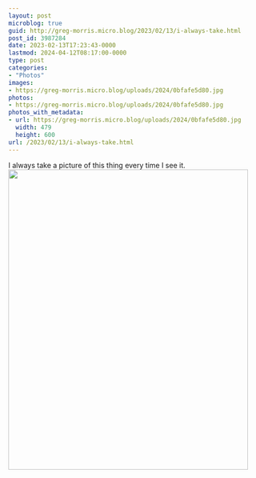 ```yaml
---
layout: post
microblog: true
guid: http://greg-morris.micro.blog/2023/02/13/i-always-take.html
post_id: 3987284
date: 2023-02-13T17:23:43-0000
lastmod: 2024-04-12T08:17:00-0000
type: post
categories:
- "Photos"
images:
- https://greg-morris.micro.blog/uploads/2024/0bfafe5d80.jpg
photos:
- https://greg-morris.micro.blog/uploads/2024/0bfafe5d80.jpg
photos_with_metadata:
- url: https://greg-morris.micro.blog/uploads/2024/0bfafe5d80.jpg
  width: 479
  height: 600
url: /2023/02/13/i-always-take.html
---
```


I always take a picture of this thing every time I see it. <img src="uploads/2024/0bfafe5d80.jpg" width="479" height="600" alt="">
